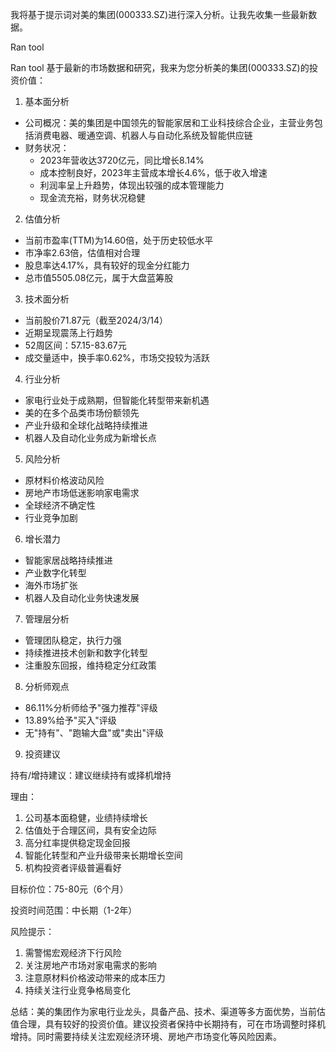 我将基于提示词对美的集团(000333.SZ)进行深入分析。让我先收集一些最新数据。

Ran tool

Ran tool
基于最新的市场数据和研究，我来为您分析美的集团(000333.SZ)的投资价值：

1. 基本面分析
- 公司概况：美的集团是中国领先的智能家居和工业科技综合企业，主营业务包括消费电器、暖通空调、机器人与自动化系统及智能供应链
- 财务状况：
  * 2023年营收达3720亿元，同比增长8.14%
  * 成本控制良好，2023年主营成本增长4.6%，低于收入增速
  * 利润率呈上升趋势，体现出较强的成本管理能力
  * 现金流充裕，财务状况稳健

2. 估值分析
- 当前市盈率(TTM)为14.60倍，处于历史较低水平
- 市净率2.63倍，估值相对合理
- 股息率达4.17%，具有较好的现金分红能力
- 总市值5505.08亿元，属于大盘蓝筹股

3. 技术面分析
- 当前股价71.87元（截至2024/3/14）
- 近期呈现震荡上行趋势
- 52周区间：57.15-83.67元
- 成交量适中，换手率0.62%，市场交投较为活跃

4. 行业分析
- 家电行业处于成熟期，但智能化转型带来新机遇
- 美的在多个品类市场份额领先
- 产业升级和全球化战略持续推进
- 机器人及自动化业务成为新增长点

5. 风险分析
- 原材料价格波动风险
- 房地产市场低迷影响家电需求
- 全球经济不确定性
- 行业竞争加剧

6. 增长潜力
- 智能家居战略持续推进
- 产业数字化转型
- 海外市场扩张
- 机器人及自动化业务快速发展

7. 管理层分析
- 管理团队稳定，执行力强
- 持续推进技术创新和数字化转型
- 注重股东回报，维持稳定分红政策

8. 分析师观点
- 86.11%分析师给予"强力推荐"评级
- 13.89%给予"买入"评级
- 无"持有"、"跑输大盘"或"卖出"评级

9. 投资建议

持有/增持建议：建议继续持有或择机增持

理由：
1. 公司基本面稳健，业绩持续增长
2. 估值处于合理区间，具有安全边际
3. 高分红率提供稳定现金回报
4. 智能化转型和产业升级带来长期增长空间
5. 机构投资者评级普遍看好

目标价位：75-80元（6个月）

投资时间范围：中长期（1-2年）

风险提示：
1. 需警惕宏观经济下行风险
2. 关注房地产市场对家电需求的影响
3. 注意原材料价格波动带来的成本压力
4. 持续关注行业竞争格局变化

总结：美的集团作为家电行业龙头，具备产品、技术、渠道等多方面优势，当前估值合理，具有较好的投资价值。建议投资者保持中长期持有，可在市场调整时择机增持。同时需要持续关注宏观经济环境、房地产市场变化等风险因素。
